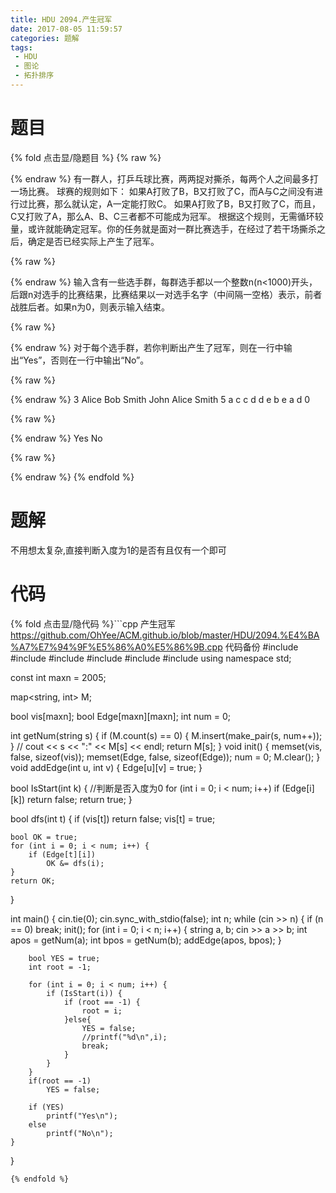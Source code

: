 ```yaml
---
title: HDU 2094.产生冠军
date: 2017-08-05 11:59:57
categories: 题解
tags:
 - HDU
 - 图论
 - 拓扑排序
---
```


# 题目

{% fold 点击显/隐题目 %}
{% raw %}<div class="oj"><div class="part" title="Description">{% endraw %}
有一群人，打乒乓球比赛，两两捉对撕杀，每两个人之间最多打一场比赛。 
球赛的规则如下： 
如果A打败了B，B又打败了C，而A与C之间没有进行过比赛，那么就认定，A一定能打败C。 
如果A打败了B，B又打败了C，而且，C又打败了A，那么A、B、C三者都不可能成为冠军。 
根据这个规则，无需循环较量，或许就能确定冠军。你的任务就是面对一群比赛选手，在经过了若干场撕杀之后，确定是否已经实际上产生了冠军。

{% raw %}</div><div class="part" title="Input">{% endraw %}
输入含有一些选手群，每群选手都以一个整数n(n&lt;1000)开头，后跟n对选手的比赛结果，比赛结果以一对选手名字（中间隔一空格）表示，前者战胜后者。如果n为0，则表示输入结束。

{% raw %}</div><div class="part" title="Output">{% endraw %}
对于每个选手群，若你判断出产生了冠军，则在一行中输出“Yes”，否则在一行中输出“No”。

{% raw %}</div><div class="samp"><div class="clear"></div><div class="input part" title="Sample Input">{% endraw %}
3
Alice Bob
Smith John
Alice Smith
5
a c
c d
d e
b e
a d
0

{% raw %}</div><div class="output part" title="Sample Output">{% endraw %}
Yes
No

{% raw %}</div><div class="clear"></div></div></div>{% endraw %}
{% endfold %}

<!--more-->
# 题解

不用想太复杂,直接判断入度为1的是否有且仅有一个即可  



# 代码
{% fold 点击显/隐代码 %}```cpp 产生冠军 https://github.com/OhYee/ACM.github.io/blob/master/HDU/2094.%E4%BA%A7%E7%94%9F%E5%86%A0%E5%86%9B.cpp 代码备份
#include <cstdio>
#include <cstring>
#include <iostream>
#include <map>
#include <string>
#include <vector>
using namespace std;

const int maxn = 2005;

map<string, int> M;

bool vis[maxn];
bool Edge[maxn][maxn];
int num = 0;

int getNum(string s) {
    if (M.count(s) == 0) {
        M.insert(make_pair(s, num++));
    }
    // cout << s << ":" << M[s] << endl;
    return M[s];
}
void init() {
    memset(vis, false, sizeof(vis));
    memset(Edge, false, sizeof(Edge));
    num = 0;
    M.clear();
}
void addEdge(int u, int v) { Edge[u][v] = true; }

bool IsStart(int k) {
    //判断是否入度为0
    for (int i = 0; i < num; i++)
        if (Edge[i][k])
            return false;
    return true;
}

bool dfs(int t) {
    if (vis[t])
        return false;
    vis[t] = true;

    bool OK = true;
    for (int i = 0; i < num; i++) {
        if (Edge[t][i])
            OK &= dfs(i);
    }
    return OK;
}

int main() {
    cin.tie(0);
    cin.sync_with_stdio(false);
    int n;
    while (cin >> n) {
        if (n == 0)
            break;
        init();
        for (int i = 0; i < n; i++) {
            string a, b;
            cin >> a >> b;
            int apos = getNum(a);
            int bpos = getNum(b);
            addEdge(apos, bpos);
        }

        bool YES = true;
        int root = -1;

        for (int i = 0; i < num; i++) {
            if (IsStart(i)) {
                if (root == -1) {
                    root = i;
                }else{
                    YES = false;
                    //printf("%d\n",i);
                    break;
                }
            }
        }
        if(root == -1)
            YES = false;

        if (YES)
            printf("Yes\n");
        else
            printf("No\n");
    }
}
```
{% endfold %}